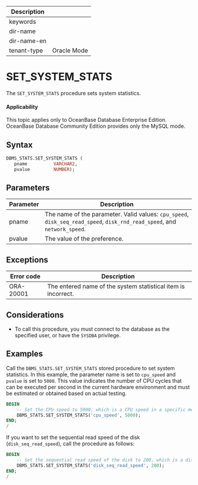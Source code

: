 | Description |                 |
|---------------|-----------------|
| keywords |                 |
| dir-name |                 |
| dir-name-en |                 |
| tenant-type | Oracle Mode |

# SET_SYSTEM_STATS

The `SET_SYSTEM_STATS` procedure sets system statistics.

  <main id="notice" >
    <h4>Applicability</h4>
    <p>This topic applies only to OceanBase Database Enterprise Edition. OceanBase Database Community Edition provides only the MySQL mode. </p>
  </main>

## Syntax

```sql
DBMS_STATS.SET_SYSTEM_STATS (
   pname          VARCHAR2,
   pvalue         NUMBER);
```

## Parameters

| Parameter | Description |
|---------|------------|
| pname | The name of the parameter. Valid values: `cpu_speed`, `disk_seq_read_speed`, `disk_rnd_read_speed`, and `network_speed`.  |
| pvalue | The value of the preference.  |


## Exceptions

| Error code | Description |
|-----------|------------------|
| ORA-20001 | The entered name of the system statistical item is incorrect.  |

## Considerations

* To call this procedure, you must connect to the database as the specified user, or have the `SYSDBA` privilege.


## Examples

Call the `DBMS_STATS.SET_SYSTEM_STATS` stored procedure to set system statistics. In this example, the parameter name is set to `cpu_speed` and `pvalue` is set to `5000`. This value indicates the number of CPU cycles that can be executed per second in the current hardware environment and must be estimated or obtained based on actual testing.

```sql
BEGIN
    -- Set the CPU speed to 5000, which is a CPU speed in a specific measurement unit.
    DBMS_STATS.SET_SYSTEM_STATS('cpu_speed', 5000);
END;
/
```

If you want to set the sequential read speed of the disk (`disk_seq_read_speed`), call the procedure as follows:

```sql
BEGIN
    -- Set the sequential read speed of the disk to 200, which is a disk read speed in a specific measurement unit.
    DBMS_STATS.SET_SYSTEM_STATS('disk_seq_read_speed', 200);
END;
/
```

